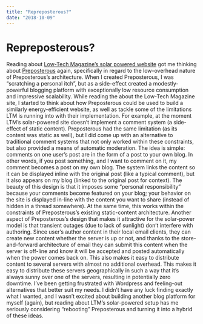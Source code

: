 ```yaml
---
title: "Repreposterous?"
date: "2018-10-09"
---
```


<div class="content">
<h1 id="repreposterous">Repreposterous?</h1>
<p>Reading about <a href="https://solar.lowtechmagazine.com/2018/09/how-to-build-a-lowtech-website.html" target="_blank">Low-Tech Magazine’s solar powered website</a> got me thinking about <a href="https://gitlab.com/jgullickson/preposter.us" target="_blank">Preposterous</a> again, specifically in regard to the low-overhead nature of Preposterous’s architecture. When I created Preposterous, I was “scratching a personal itch”, but as a side-effect created a modestly-powerful blogging platform with exceptionally low resource consumption and impressive scalability. While reading the about the Low-Tech Magazine site, I started to think about how Preposterous could be used to build a similarly energy-efficient website, as well as tackle some of the limitations LTM is running into with their implementation. For example, at the moment LTM’s solar-powered site doesn’t implement a comment system (a side-effect of static content). Preposterous had the same limitation (as its content was static as well), but I did come up with an alternative to traditional comment systems that not only worked within these constraints, but also provided a means of automatic moderation. The idea is simple: comments on one user’s post are in the form of a post to your own blog. In other words, if you post something, and I want to comment on it, my comment becomes a post on my own blog. The system links the content so it can be displayed inline with the original post (like a typical comment), but it also appears on my blog (linked to the original post for context). The beauty of this design is that it imposes some “personal responsibility” because your comments become featured on your blog; your behavior on the site is displayed in-line with the content you want to share (instead of hidden in a thread somewhere). At the same time, this works within the constraints of Preposterous’s existing static-content architecture. Another aspect of Preposterous’s design that makes it attractive for the solar-power model is that transient outages (due to lack of sunlight) don’t interfere with authoring. Since user’s author content in their local email clients, they can create new content whether the server is up or not, and thanks to the store-and-forward architecture of email they can submit this content when the server is off-line and know it will be accepted and posted automatically when the power comes back on. This also makes it easy to distribute content to several servers with almost no additional overhead. This makes it easy to distribute these servers geographically in such a way that it’s always sunny over one of the servers, resulting in potentially zero downtime. I’ve been getting frustrated with Wordpress and feeling-out alternatives that better suit my needs. I didn’t have any luck finding exactly what I wanted, and I wasn’t excited about building another blog platform for myself (again), but reading about LTM’s solar-powered setup has me seriously considering “rebooting” Preposterous and turning it into a hybrid of these ideas.</p>
</div>
